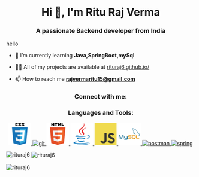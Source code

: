<h1 align="center">Hi 👋, I'm Ritu Raj Verma</h1>
<h3 align="center">A passionate Backend developer from India</h3>
<div colour="green">hello </div>

- 🌱 I’m currently learning **Java,SpringBoot,mySql**</h3>

- 👨‍💻 All of my projects are available at [rituraj6.github.io/](rituraj6.github.io/)

- 📫 How to reach me **rajvermaritu15@gmail.com**

<h3 align="center">Connect with me:</h3>
<p align="left">
</p>

<h3 align="center">Languages and Tools:</h3>
<p align="center" padding="50"> <a href="https://www.w3schools.com/css/" target="_blank" rel="noreferrer"> <img src="https://raw.githubusercontent.com/devicons/devicon/master/icons/css3/css3-original-wordmark.svg" alt="css3" width="60" height="60"/> </a> <a href="https://git-scm.com/" target="_blank" rel="noreferrer"> <img src="https://www.vectorlogo.zone/logos/git-scm/git-scm-icon.svg" alt="git" width="60" height="60"/> </a> <a href="https://www.w3.org/html/" target="_blank" rel="noreferrer"> <img src="https://raw.githubusercontent.com/devicons/devicon/master/icons/html5/html5-original-wordmark.svg" alt="html5" width="60" height="60"/> </a> <a href="https://www.java.com" target="_blank" rel="noreferrer"> <img src="https://raw.githubusercontent.com/devicons/devicon/master/icons/java/java-original.svg" alt="java" width="60" height="60"/> </a> <a href="https://developer.mozilla.org/en-US/docs/Web/JavaScript" target="_blank" rel="noreferrer"> <img src="https://raw.githubusercontent.com/devicons/devicon/master/icons/javascript/javascript-original.svg" alt="javascript" width="60" height="60"/> </a> <a href="https://www.mysql.com/" target="_blank" rel="noreferrer"> <img src="https://raw.githubusercontent.com/devicons/devicon/master/icons/mysql/mysql-original-wordmark.svg" alt="mysql" width="60" height="60"/> </a> <a href="https://postman.com" target="_blank" rel="noreferrer"> <img src="https://www.vectorlogo.zone/logos/getpostman/getpostman-icon.svg" alt="postman" width="60" height="60"/> </a> <a href="https://spring.io/" target="_blank" rel="noreferrer"> <img src="https://www.vectorlogo.zone/logos/springio/springio-icon.svg" alt="spring" width="60" height="60"/> </a> </p>

<p><img align="left" src="https://github-readme-stats.vercel.app/api/top-langs?username=rituraj6&show_icons=true&locale=en&layout=compact" alt="rituraj6" /></p>

<p>&nbsp;<img align="center" src="https://github-readme-stats.vercel.app/api?username=rituraj6&show_icons=true&locale=en" alt="rituraj6" /></p>

<p><img align="center" src="https://github-readme-streak-stats.herokuapp.com/?user=rituraj6&" alt="rituraj6" /></p>
